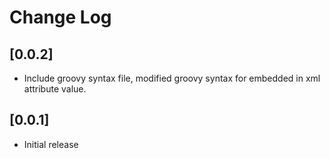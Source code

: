 # Change Log

## [0.0.2]

- Include groovy syntax file, modified groovy syntax for embedded in xml attribute value.
## [0.0.1]

- Initial release